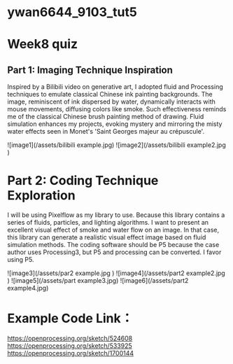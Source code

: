 # ywan6644_9103_tut5

# Week8 quiz

## Part 1: Imaging Technique Inspiration

Inspired by a Bilibili video on generative art, I adopted fluid and Processing techniques to emulate classical Chinese ink painting backgrounds. The image, reminiscent of ink dispersed by water, dynamically interacts with mouse movements, diffusing colors like smoke. Such effectiveness reminds me of the classical Chinese brush painting method of drawing. Fluid simulation enhances my projects, evoking mystery and mirroring the misty water effects seen in Monet's 'Saint Georges majeur au crépuscule'.

![image1](/assets/bilibili example.jpg)
![image2](/assets/bilibili example2.jpg )

# Part 2: Coding Technique Exploration

I will be using Pixelflow as my library to use. Because this library contains a series of fluids, particles, and lighting algorithms. I want to present an excellent visual effect of smoke and water flow on an image. In that case, this library can generate a realistic visual effect image based on fluid simulation methods. The coding software should be P5 because the case author uses Processing3, but P5 and processing can be converted. I favor using P5.

![image3](/assets/par2 example.jpg )
![image4](/assets/part2 example2.jpg )
![image5](/assets/part example3.jpg)
![image6](/assets/part2 example4.jpg)

# Example  Code Link：
 https://openprocessing.org/sketch/524608
 https://openprocessing.org/sketch/533925
 https://openprocessing.org/sketch/1700144

